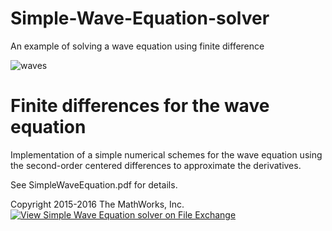 # Simple-Wave-Equation-solver
An example of solving a wave equation using finite difference

![waves](https://github.com/mathworks/Simple-Wave-Equation-solver/blob/master/wave.gif)

# Finite differences for the wave equation
Implementation of a simple numerical schemes for the wave equation using the second-order centered differences to approximate the derivatives.

See SimpleWaveEquation.pdf for details.

Copyright 2015-2016 The MathWorks, Inc.
[![View Simple Wave Equation solver on File Exchange](https://www.mathworks.com/matlabcentral/images/matlab-file-exchange.svg)](https://jp.mathworks.com/matlabcentral/fileexchange/59915-simple-wave-equation-solver)
